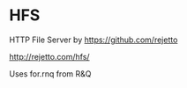 # HFS
HTTP File Server by https://github.com/rejetto

http://rejetto.com/hfs/

Uses for.rnq from R&Q
